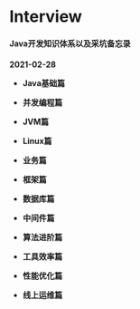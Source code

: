 # Interview
<H4>Java开发知识体系以及采坑备忘录<H4>

2021-02-28

- Java基础篇

- 并发编程篇

- JVM篇

- Linux篇

- 业务篇

- 框架篇

- 数据库篇

- 中间件篇

- 算法进阶篇

- 工具效率篇

- 性能优化篇

- 线上运维篇